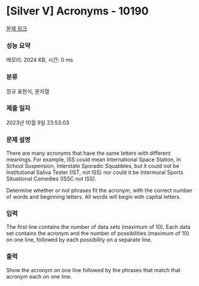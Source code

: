 # [Silver V] Acronyms - 10190 

[문제 링크](https://www.acmicpc.net/problem/10190) 

### 성능 요약

메모리: 2024 KB, 시간: 0 ms

### 분류

정규 표현식, 문자열

### 제출 일자

2023년 10월 9일 23:53:03

### 문제 설명

<p>There are many acronyms that have the same letters with different meanings. For example, ISS could mean International Space Station, In School Suspension, Interstate Sporadic Squabbles, but it could not be Institutional Saliva Tester (IST, not ISS) nor could it be Intermural Sports Situational Comedies (ISSC not ISS).</p>

<p>Determine whether or not phrases fit the acronym, with the correct number of words and beginning letters. All words will begin with capital letters.</p>

### 입력 

 <p>The first line contains the number of data sets (maximum of 10). Each data set contains the acronym and the number of possibilities (maximum of 10) on one line, followed by each possibility on a separate line.</p>

### 출력 

 <p>Show the acronym on one line followed by the phrases that match that acronym each on one line.</p>

